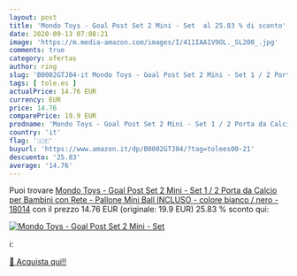 ```yaml
---
layout: post
title: 'Mondo Toys - Goal Post Set 2 Mini - Set  al 25.83 % di sconto'
date: 2020-09-13 07:08:21
image: 'https://m.media-amazon.com/images/I/411IAA1V9OL._SL200_.jpg'
comments: true
category: ofertas
author: ring
slug: 'B0002GTJ04-it Mondo Toys - Goal Post Set 2 Mini - Set 1 / 2 Porta da...'
tags: [ tole.es ]
actualPrice: 14.76 EUR
currency: EUR
price: 14.76
comparePrice: 19.9 EUR
prodname: 'Mondo Toys - Goal Post Set 2 Mini - Set 1 / 2 Porta da Calcio per Bambini con Rete - Pallone Mini Ball INCLUSO - colore bianco / nero - 18014'
country: 'it'
flag: '🇮🇹'
buyurl: 'https://www.amazon.it/dp/B0002GTJ04/?tag=tolees00-21'
descuento: '25.83'
average: '14.76'
---
```


Puoi trovare [Mondo Toys - Goal Post Set 2 Mini - Set 1 / 2 Porta da Calcio per Bambini con Rete - Pallone Mini Ball INCLUSO - colore bianco / nero - 18014](https://www.amazon.it/dp/B0002GTJ04/?tag=tolees00-21) con il prezzo 14.76 EUR (originale: 19.9 EUR) 25.83 % sconto qui:

[![Mondo Toys - Goal Post Set 2 Mini - Set ](https://m.media-amazon.com/images/I/411IAA1V9OL._SL200_.jpg)](https://www.amazon.it/dp/B0002GTJ04/?tag=tolees00-21)

ℹ️:


[🛒 Acquista qui!!](https://www.amazon.it/dp/B0002GTJ04/?tag=tolees00-21)
